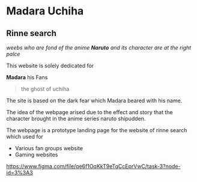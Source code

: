 # Madara Uchiha
## Rinne search 

*weebs who are fond of the anime **Naruto** and its character are at the right palce*

This website is solely dedicated for 


**Madara** his Fans
> the ghost of uchiha

The site is based on the dark fear which Madara beared with his name.

The idea of the webpage arised due to the effect and story that the
character brought in the anime series naruto shipudden.


The webpage is a prototype landing page for the website  of rinne search which used for
- Various fan groups website 
- Gaming websites 


https://www.figma.com/file/qe6f1OqKkT9eTqCcEprVwC/task-3?node-id=3%3A3

